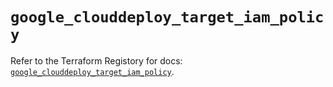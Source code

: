 # `google_clouddeploy_target_iam_policy`

Refer to the Terraform Registory for docs: [`google_clouddeploy_target_iam_policy`](https://registry.terraform.io/providers/hashicorp/google-beta/5.21.0/docs/resources/google_clouddeploy_target_iam_policy).
